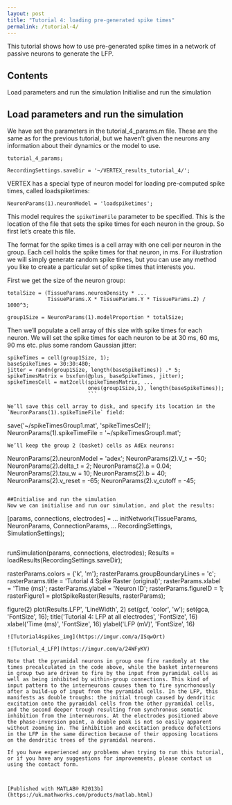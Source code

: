 ```yaml
---
layout: post
title: "Tutorial 4: loading pre-generated spike times"
permalink: /tutorial-4/
---
```

This tutorial shows how to use pre-generated spike times in a network of passive neurons to generate the LFP.

## Contents
Load parameters and run the simulation
Initialise and run the simulation

## Load parameters and run the simulation
We have set the parameters in the tutorial_4_params.m file. These are the same as for the previous tutorial, but we haven’t given the neurons any information about their dynamics or the model to use.

```
tutorial_4_params;

RecordingSettings.saveDir = '~/VERTEX_results_tutorial_4/';
```
VERTEX has a special type of neuron model for loading pre-computed spike times, called loadspiketimes:

```
NeuronParams(1).neuronModel = 'loadspiketimes';
```
This model requires the `spikeTimeFile` parameter to be specified. This is the location of the file that sets the spike times for each neuron in the group. So first let’s create this file.

The format for the spike times is a cell array with one cell per neuron in the group. Each cell holds the spike times for that neuron, in ms. For illustration we will simply generate random spike times, but you can use any method you like to create a particular set of spike times that interests you.

First we get the size of the neuron group:
```
totalSize = (TissueParams.neuronDensity * ...
             TissueParams.X * TissueParams.Y * TissueParams.Z) / 1000^3;

group1Size = NeuronParams(1).modelProportion * totalSize;
```
Then we’ll populate a cell array of this size with spike times for each neuron. We will set the spike times for each neuron to be at 30 ms, 60 ms, 90 ms etc. plus some random Gaussian jitter:

```
spikeTimes = cell(group1Size, 1);
baseSpikeTimes = 30:30:480;
jitter = randn(group1Size, length(baseSpikeTimes)) .* 5;
spikeTimesMatrix = bsxfun(@plus, baseSpikeTimes, jitter);
spikeTimesCell = mat2cell(spikeTimesMatrix, ...
                          ones(group1Size,1), length(baseSpikeTimes));
                          ```

We’ll save this cell array to disk, and specify its location in the `NeuronParams(1).spikeTimeFile` field:
```
save('~/spikeTimesGroup1.mat', 'spikeTimesCell');
NeuronParams(1).spikeTimeFile = '~/spikeTimesGroup1.mat';
```
We’ll keep the group 2 (basket) cells as AdEx neurons:

```
NeuronParams(2).neuronModel = 'adex';
NeuronParams(2).V_t = -50;
NeuronParams(2).delta_t = 2;
NeuronParams(2).a = 0.04;
NeuronParams(2).tau_w = 10;
NeuronParams(2).b = 40;
NeuronParams(2).v_reset = -65;
NeuronParams(2).v_cutoff = -45;
```

##Initialise and run the simulation
Now we can initialise and run our simulation, and plot the results:
```
[params, connections, electrodes] = ...
  initNetwork(TissueParams, NeuronParams, ConnectionParams, ...
              RecordingSettings, SimulationSettings);

```
```
runSimulation(params, connections, electrodes);
Results = loadResults(RecordingSettings.saveDir);

rasterParams.colors = {'k', 'm'};
rasterParams.groupBoundaryLines = 'c';
rasterParams.title = 'Tutorial 4 Spike Raster (original)';
rasterParams.xlabel = 'Time (ms)';
rasterParams.ylabel = 'Neuron ID';
rasterParams.figureID = 1;
rasterFigure1 = plotSpikeRaster(Results, rasterParams);

figure(2)
plot(Results.LFP', 'LineWidth', 2)
set(gcf, 'color', 'w');
set(gca, 'FontSize', 16);
title('Tutorial 4: LFP at all electrodes', 'FontSize', 16)
xlabel('Time (ms)', 'FontSize', 16)
ylabel('LFP (mV)', 'FontSize', 16)
```
![Tutorial4spikes_img](https://imgur.com/a/ISqwOrt)

![Tutorial_4_LFP](https://imgur.com/a/24WFyKV)

Note that the pyramidal neurons in group one fire randomly at the times precalculated in the code above, while the basket interneurons in group two are driven to fire by the input from pyramidal cells as well as being inhibited by within-group connections. This kind of input pattern to the interneurons causes them to fire syncrhonously after a build-up of input from the pyramidal cells. In the LFP, this manifests as double troughs: the initial trough caused by dendritic excitation onto the pyramidal cells from the other pyramidal cells, and the second deeper trough resulting from synchronous somatic inhibition from the interneurons. At the electrodes positioned above the phase-inversion point, a double peak is not so easily apparent without zooming in. The inhibition and excitation produce defelctions in the LFP in the same direction because of their opposing locations on the dendritic trees of the pyramidal neurons.

If you have experienced any problems when trying to run this tutorial, or if you have any suggestions for improvements, please contact us using the contact form.



[Published with MATLAB® R2013b](https://uk.mathworks.com/products/matlab.html)
